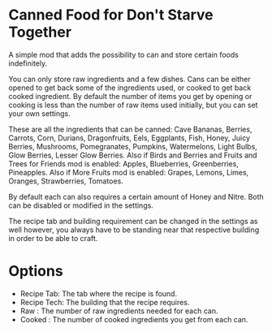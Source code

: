# Canned Food for Don't Starve Together

A simple mod that adds the possibility to can and store certain foods indefinitely.

You can only store raw ingredients and a few dishes. Cans can be either opened to get back some of the ingredients used, or cooked to get back cooked ingredient. By default the number of items you get by opening or cooking is less than the number of raw items used initially, but you can set your own settings.

These are all the ingredients that can be canned: Cave Bananas, Berries, Carrots, Corn, Durians, Dragonfruits, Eels, Eggplants, Fish, Honey, Juicy Berries, Mushrooms, Pomegranates, Pumpkins, Watermelons, Light Bulbs, Glow Berries, Lesser Glow Berries. Also if Birds and Berries and Fruits and Trees for Friends mod is enabled: Apples, Blueberries, Greenberries, Pineapples. Also if More Fruits mod is enabled: Grapes, Lemons, Limes, Oranges, Strawberries, Tomatoes.

By default each can also requires a certain amount of Honey and Nitre. Both can be disabled or modified in the settings.

The recipe tab and building requirement can be changed in the settings as well however, you always have to be standing near that respective building in order to be able to craft.

# Options
- Recipe Tab: The tab where the recipe is found.
- Recipe Tech: The building that the recipe requires.
- Raw <Ingredients>: The number of raw ingredients needed for each can.
- Cooked <Ingredients>: The number of cooked ingredients you get from each can.
